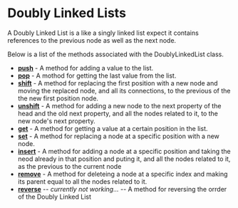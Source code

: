 # Doubly Linked Lists

A Doubly Linked List is a like a singly linked list expect it contains references to the previous node as well as the next node.

Below is a list of the methods associated with the DoublyLinkedList class.

* __[push](https://github.com/bowersj/utilities/blob/9964886ea1b4a2f7212ad961917f2ef4af7ceaec/node/dataStructures/doublyLinkedLists/doublyLinkedLists.js#L16)__          - A method for adding a value to the list.
* __[pop](https://github.com/bowersj/utilities/blob/9964886ea1b4a2f7212ad961917f2ef4af7ceaec/node/dataStructures/doublyLinkedLists/doublyLinkedLists.js#L29)__           - A mothod for getting the last value from the list.
* __[shift](https://github.com/bowersj/utilities/blob/9964886ea1b4a2f7212ad961917f2ef4af7ceaec/node/dataStructures/doublyLinkedLists/doublyLinkedLists.js#L48)__         - A method for replacing the first position with a new node and moving the replaced node, and all its connections, to the previous of the the new first position node.
* __[unshift](https://github.com/bowersj/utilities/blob/9964886ea1b4a2f7212ad961917f2ef4af7ceaec/node/dataStructures/doublyLinkedLists/doublyLinkedLists.js#L66)__       - A method for adding a new node to the next property of the head and the old next property, and all the nodes related to it, to the new node's next property. 
* __[get](https://github.com/bowersj/utilities/blob/9964886ea1b4a2f7212ad961917f2ef4af7ceaec/node/dataStructures/doublyLinkedLists/doublyLinkedLists.js#L81)__           - A method for getting a value at a certain position in the list.
* __[set](https://github.com/bowersj/utilities/blob/771dc75e0ae5399cc1f137a40c4d05759b599d51/node/dataStructures/doublyLinkedLists/doublyLinkedLists.js#L106)__          - A method for replacing a node at a specific position with a new node.
* __[insert](https://github.com/bowersj/utilities/blob/771dc75e0ae5399cc1f137a40c4d05759b599d51/node/dataStructures/doublyLinkedLists/doublyLinkedLists.js#L115)__       - A method for adding a node at a specific position and taking the neod already in that position and puting it, and all the nodes related to it, as the previous to the current node
* __[remove](https://github.com/bowersj/utilities/blob/771dc75e0ae5399cc1f137a40c4d05759b599d51/node/dataStructures/doublyLinkedLists/doublyLinkedLists.js#L135)__       - A method for deleteing a node at a specific index and making its parent equal to all the nodes related to it.
* __[reverse](https://github.com/bowersj/utilities/blob/771dc75e0ae5399cc1f137a40c4d05759b599d51/node/dataStructures/doublyLinkedLists/doublyLinkedLists.js#L190-L191)__ -- _currently not working..._ -- A method for reversing the orrder of the Doubly Linked List
